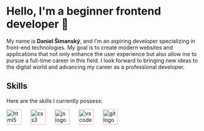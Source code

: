 <h1 align="left">Hello, I'm a beginner frontend developer 👋</h1>

<p align="left">My name is <strong>Daniel Šimanský</strong>, and I'm an aspiring developer specializing in front-end technologies. My goal is to create modern websites and applications that not only enhance the user experience but also allow me to pursue a full-time career in this field. I look forward to bringing new ideas to the digital world and advancing my career as a professional developer.</p>

<h2 align="left">Skills</h2>

<p align="left">Here are the skills I currently possess:</p>

<div align="left">
  <img src="https://skillicons.dev/icons?i=html" height="40" alt="html5 logo"/>
  <img width="15"/>
  <img src="https://skillicons.dev/icons?i=css" height="40" alt="css3 logo"/>
  <img width="15"/>
  <img src="https://skillicons.dev/icons?i=js" height="40" alt="js logo"/>
  <img width="15"/>
  <img src="https://skillicons.dev/icons?i=vscode" height="40" alt="vscode logo"/>
  <img width="15"/>
  <img src="https://skillicons.dev/icons?i=git" height="40" alt="git logo"/>
  <img width="15"/>
</div>

